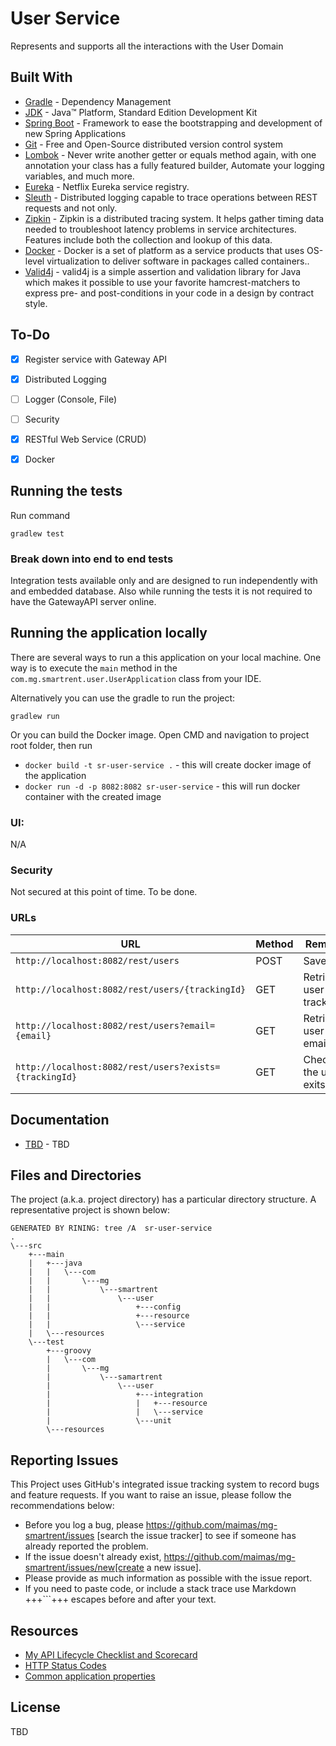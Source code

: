 # User Service
 Represents and supports all the interactions with the User Domain

## Built With

* 	[Gradle](https://gradle.com/) - Dependency Management
* 	[JDK](http://www.oracle.com/technetwork/java/javase/downloads/jdk8-downloads-2133151.html) - Java™ Platform, Standard Edition Development Kit 
* 	[Spring Boot](https://spring.io/projects/spring-boot) - Framework to ease the bootstrapping and development of new Spring Applications
* 	[Git](https://git-scm.com/) - Free and Open-Source distributed version control system 
* 	[Lombok](https://projectlombok.org/) - Never write another getter or equals method again, with one annotation your class has a fully featured builder, Automate your logging variables, and much more.
* 	[Eureka](https://spring.io/guides/gs/service-registration-and-discovery/) - Netflix Eureka service registry.
* 	[Sleuth](https://www.baeldung.com/spring-cloud-sleuth-single-application) - Distributed logging capable to trace operations between REST requests and not only.
* 	[Zipkin](https://www.zipkin.com/) - Zipkin is a distributed tracing system. It helps gather timing data needed to troubleshoot latency problems in service architectures. Features include both the collection and lookup of this data.
* 	[Docker](https://www.docker.com/) - Docker is a set of platform as a service products that uses OS-level virtualization to deliver software in packages called containers..
* 	[Valid4j](http://www.valid4j.org/) - valid4j is a simple assertion and validation library for Java which makes it possible to use your favorite hamcrest-matchers to express pre- and post-conditions in your code in a design by contract style.

## To-Do
- [x] Register service with Gateway API
- [x] Distributed Logging
- [ ] Logger (Console, File)
- [ ] Security
- [x] RESTful Web Service (CRUD)
- [x] Docker


## Running the tests
Run command 
```
gradlew test
``` 

### Break down into end to end tests

Integration tests available only and are designed to run independently with and embedded database.
Also while running the tests it is not required to have the GatewayAPI server online.


## Running the application locally

There are several ways to run a this application on your local machine.
One way is to execute the `main` method in the `com.mg.smartrent.user.UserApplication` class from your IDE.


Alternatively you can use the gradle to run the project:

```shell
gradlew run
```

Or you can build the Docker image. Open CMD and navigation to project root folder, then run 
 * ``docker build -t sr-user-service .`` - this will create docker image of the application 
 * ``docker run -d -p 8082:8082 sr-user-service`` - this will run docker container with the created image

### UI:
N/A

### Security
Not secured at this point of time. 
To be done.
 
### URLs

|  URL |  Method | Remarks |
|----------|--------------|--------------|
|`http://localhost:8082/rest/users`                           | POST | Save user|
|`http://localhost:8082/rest/users/{trackingId}`              | GET  | Retrieve user by trackingId|
|`http://localhost:8082/rest/users?email={email}`             | GET  | Retrieve user by email|
|`http://localhost:8082/rest/users?exists={trackingId}`       | GET  | Check is the user exits|


## Documentation

* [TBD](https://documenter.getpostman.com/view/2449187/RWTiwzb2) - TBD

## Files and Directories

The project (a.k.a. project directory) has a particular directory structure. A representative project is shown below:

```
GENERATED BY RINING: tree /A  sr-user-service
.
\---src
    +---main
    |   +---java
    |   |   \---com
    |   |       \---mg
    |   |           \---smartrent
    |   |               \---user
    |   |                   +---config
    |   |                   +---resource
    |   |                   \---service
    |   \---resources
    \---test
        +---groovy
        |   \---com
        |       \---mg
        |           \---samartrent
        |               \---user
        |                   +---integration
        |                   |   +---resource
        |                   |   \---service
        |                   \---unit
        \---resources
```

## Reporting Issues

This Project uses GitHub's integrated issue tracking system to record bugs and feature requests. If you want to raise an issue, please follow the recommendations below:

* Before you log a bug, please https://github.com/maimas/mg-smartrent/issues [search the issue tracker]
  to see if someone has already reported the problem.
* If the issue doesn't already exist, https://github.com/maimas/mg-smartrent/issues/new[create a new issue]. 
* Please provide as much information as possible with the issue report.
* If you need to paste code, or include a stack trace use Markdown +++```+++ escapes before and after your text. 
  
## Resources

* [My API Lifecycle Checklist and Scorecard](https://dzone.com/articles/my-api-lifecycle-checklist-and-scorecard)
* [HTTP Status Codes](https://www.restapitutorial.com/httpstatuscodes.html)
* [Common application properties](https://docs.spring.io/spring-boot/docs/current/reference/html/common-application-properties.html)


## License
TBD
<!--[![FOSSA Status](https://app.fossa.io/api/projects/git%2Bgithub.com%2FSpring-Boot-Framework%2FSpring-Boot-Application-Template.svg?type=large)](https://app.fossa.io/projects/git%2Bgithub.com%2FSpring-Boot-Framework%2FSpring-Boot-Application-Template?ref=badge_large)-->